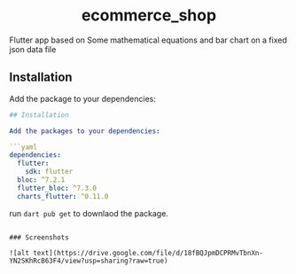 <h1 align="center">ecommerce_shop</h1>

Flutter app based on Some mathematical equations and bar chart on a fixed json data file

## Installation

Add the package to your dependencies:

```yaml
## Installation

Add the packages to your dependencies:

```yaml
dependencies:
  flutter:
    sdk: flutter
  bloc: ^7.2.1
  flutter_bloc: ^7.3.0
  charts_flutter: ^0.11.0
```

run `dart pub get` to downlaod the package.

```

### Screenshots

![alt text](https://drive.google.com/file/d/18fBQJpmDCPRMvTbnXn-YN2SKhRcB63F4/view?usp=sharing?raw=true)